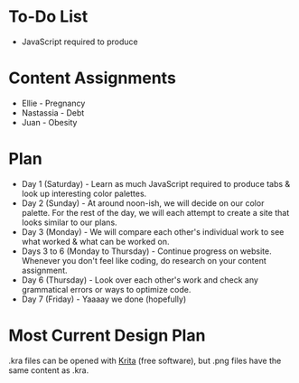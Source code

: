 # To-Do List
* JavaScript required to produce

# Content Assignments
* Ellie - Pregnancy
* Nastassia - Debt
* Juan - Obesity

# Plan
* Day 1 (Saturday) - Learn as much JavaScript required to produce tabs & look up interesting color palettes.
* Day 2 (Sunday) - At around noon-ish, we will decide on our color palette. For the rest of the day, we will each attempt to create a site that looks similar to our plans.
* Day 3 (Monday) - We will compare each other's individual work to see what worked & what can be worked on.
* Days 3 to 6 (Monday to Thursday) - Continue progress on website. Whenever you don't feel like coding, do research on your content assignment.
* Day 6 (Thursday) - Look over each other's work and check any grammatical errors or ways to optimize code.
* Day 7 (Friday) - Yaaaay we done (hopefully)

# Most Current Design Plan
[]()


.kra files can be opened with [Krita](https://krita.org/) (free software), but .png files have the same content as .kra.

